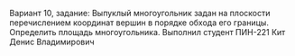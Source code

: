Вариант 10, задание: Выпуклый многоугольник задан на плоскости перечислением координат вершин в порядке обхода его границы. Определить площадь многоугольника. Выполнил студент ПИН-221 Кит Денис Владимирович
